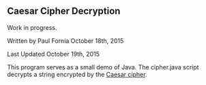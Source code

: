 ## Caesar Cipher Decryption

Work in progress.

Written by Paul Fornia October 18th, 2015

Last Updated October 19th, 2015

This program serves as a small demo of Java. The cipher.java script decrypts a string encrypted by the <a href="https://en.wikipedia.org/wiki/Caesar_cipher">Caesar cipher</a>.